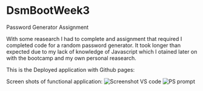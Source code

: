 # DsmBootWeek3
Password Generator Assignment

With some reasearch I had to complete and assignment that required I completed code for a random password generator.
It took longer than expected due to my lack of knowledge of Javascript which I otained later on with the bootcamp and my own personal reasearch.

This is the Deployed application with Github pages:


Screen shots of functional application:
![Screenshot VS code](https://user-images.githubusercontent.com/107210806/178123568-0aa585f2-9343-421d-b262-d05824d70f75.png)
![PS prompt](https://user-images.githubusercontent.com/107210806/178123572-02b52d19-c5e5-448e-87d6-8054b928d05b.png)
